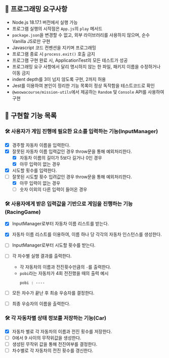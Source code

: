 ## 🎯 프로그래밍 요구사항

- Node.js 18.17.1 버전에서 실행 가능
- 프로그램 실행의 시작점은 `App.js`의 `play` 메서드
- `package.json`을 변경할 수 없고, 외부 라이브러리를 사용하지 않으며, 순수 Vanilla JS로만 구현
- Javascript 코드 컨벤션을 지키며 프로그래밍
- 프로그램 종료 시 `process.exit()` 호출 금지
- 프로그램 구현 완료 시, ApplicationTest의 모든 테스트가 성공
- 프로그래밍 요구 사항에서 달리 명시하지 않는 한 파일, 패키지 이름을 수정하거나 이동 금지
- indent depth를 3이 넘지 않도록 구현, 2까지 허용
- Jest를 이용하여 본인이 정리한 기능 목록이 정상 독작함을 테스트코드로 확인
- `@woowacourse/mission-utils`에서 제공하는 `Random` 및 `Console` API를 사용하여 구현

## 🚀 구현할 기능 목록

### 🛠 사용자가 게임 진행에 필요한 요소를 입력하는 기능(InputManager)

- [x] 경주할 자동차 이름을 입력한다.
- [x] 잘못된 자동차 이름 입력값인 경우 throw문을 통해 예외처리한다.
  - [x] 자동차 이름의 길이가 5보다 길거나 0인 경우
  - [x] 아무 입력이 없는 경우
- [x] 시도할 횟수를 입력한다.
- [ ] 잘못된 시도할 횟수 입려값인 경우 throw문을 통해 예외처리한다.
  - [x] 아무 입력이 없는 경우
  - [ ] 숫자 이외의 다른 입력이 들어온 경우

### 🛠 사용자에게 받은 입력값을 기반으로 게임을 진행하는 기능(RacingGame)

- [x] InputManager로부터 자동차 이름 리스트를 받는다.
- [x] 자동차 이름 리스트를 이용하여, 이름 하나 당 각각의 자동차 인스턴스를 생성한다.
- [ ] InputManager로부터 시도할 횟수를 받는다.
- [ ] 각 차수별 실행 결과를 출력한다.

  - 각 자동차의 이름과 전진횟수만큼의 `-`를 출력한다.
  - `pobi`라는 자동차가 4회 전진했을 때의 출력 예시
    ```
    pobi : ----
    ```

- [ ] 모든 차수가 끝난 후 최송 우승자를 결정한다.
- [ ] 최종 우승자의 이름을 출력한다.

### 🛠 각 자동차별 상태 정보를 저장하는 기능(Car)

- [x] 자동차 별로 각 자동차의 이름과 전진 횟수를 저장한다.
- [ ] 0에서 9 사이의 무작위값을 생성한다.
- [ ] 생성된 무작위 값을 통해 전진여부를 결정한다.
- [ ] 차수별로 각 자동차의 전진 횟수를 갱신한다.

